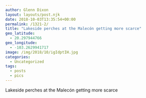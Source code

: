 ```yaml
---
author: Glenn Dixon
layout: layouts/post.njk
date: 2018-10-03T13:35:54+00:00
permalink: /1321-2/
title: "Lakeside perches at the Malecón getting more scarce"
geo_latitude:
  - 20.297944766
geo_longitude:
  - -103.2629941717
image: /img/2018/10/igIdptIH.jpg
categories:
  - Uncategorized
tags:
  - posts
  - pics
---
```

Lakeside perches at the Malecón getting more scarce